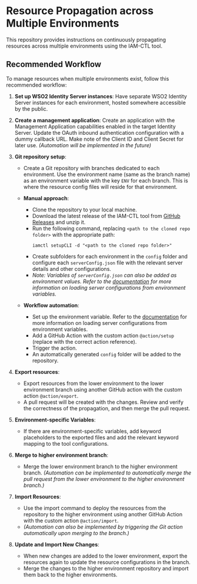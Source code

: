 # Resource Propagation across Multiple Environments

This repository provides instructions on continuously propagating resources across multiple environments using the IAM-CTL tool.

## Recommended Workflow

To manage resources when multiple environments exist, follow this recommended workflow:

1. **Set up WSO2 Identity Server instances**: Have separate WSO2 Identity Server instances for each environment, hosted somewhere accessible by the public.

2. **Create a management application**: Create an application with the Management Application capabilities enabled in the target Identity Server. Update the OAuth inbound authentication configuration with a dummy callback URL. Make note of the Client ID and Client Secret for later use. *(Automation will be implemented in the future)*

3. **Git repository setup**:

   - Create a Git repository with branches dedicated to each environment. Use the environment name (same as the branch name) as an environment variable with the key `ENV` for each branch. This is where the resource config files will reside for that environment.

   - **Manual approach**:
     - Clone the repository to your local machine.
     - Download the latest release of the IAM-CTL tool from [GitHub Releases](https://github.com/wso2-extensions/identity-tools-cli/releases) and unzip it.
     - Run the following command, replacing `<path to the cloned repo folder>` with the appropriate path: 
       ```
       iamctl setupCLI -d "<path to the cloned repo folder>"
       ```
     - Create subfolders for each environment in the `config` folder and configure each `serverConfig.json` file with the relevant server details and other configurations.
     - *Note: Variables of `serverConfig.json` can also be added as environment values. Refer to the [documentation](<LINK>) for more information on loading server configurations from environment variables.*

   - **Workflow automation**:
     - Set up the environment variable. Refer to the [documentation](<LINK>) for more information on loading server configurations from environment variables.
     - Add a GitHub Action with the custom action `@action/setup` (replace with the correct action reference).
     - Trigger the action.
     - An automatically generated `config` folder will be added to the repository.

4. **Export resources**:
   - Export resources from the lower environment to the lower environment branch using another GitHub action with the custom action `@action/export`.
   - A pull request will be created with the changes. Review and verify the correctness of the propagation, and then merge the pull request.

5. **Environment-specific Variables**:
   - If there are environment-specific variables, add keyword placeholders to the exported files and add the relevant keyword mapping to the tool configurations.

6. **Merge to higher environment branch**:
   - Merge the lower environment branch to the higher environment branch. *(Automation can be implemented to automatically merge the pull request from the lower environment to the higher environment branch.)*

7. **Import Resources**:
   - Use the import command to deploy the resources from the repository to the higher environment using another GitHub Action with the custom action `@action/import`.
   - *(Automation can also be implemented by triggering the Git action automatically upon merging to the branch.)*

8. **Update and Import New Changes**:
   - When new changes are added to the lower environment, export the resources again to update the resource configurations in the branch.
   - Merge the changes to the higher environment repository and import them back to the higher environments.